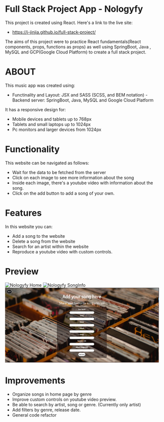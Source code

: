 # Full Stack Project App - Nologyfy

This project is created using React. Here's a link to the live site:

- https://j-jinjia.github.io/full-stack-project/

The aims of this project were to practice React fundamentals(React components, props, functions as props) as well using SpringBoot, Java , MySQL and GCP(Google Cloud Platform) to create a full stack project.

# ABOUT

This music app was created using:

- Functinality and Layout: JSX and SASS (SCSS, and BEM notation)
  -Backend server: SpringBoot, Java, MySQL and Google Cloud Platform

It has a responsive design for:

- Mobile devices and tablets up to 768px
- Tablets and small laptops up to 1024px
- Pc monitors and larger devices from 1024px

# Functionality

This website can be navigated as follows:

- Wait for the data to be fetched from the server
- Click on each image to see more information about the song
- Inside each image, there's a youtube video with information about the song.
- Click on the add button to add a song of your own.

# Features

In this website you can:

- Add a song to the website
- Delete a song from the website
- Search for an artist within the website
- Reproduce a youtube video with custom controls.

# Preview

![Nologyfy Home](./src/assets/images/screenshots/home.png)
![Nologyfy SongInfo](./src/assets/images/screenshots/info.png)
![Nologyfy AddSong](./src/assets/images/screenshots/form.png)

# Improvements

- Organize songs in home page by genre
- Improve custom controls on youtube video preview.
- Be able to search by artist, song or genre. (Currently only artist)
- Add filters by genre, release date.
- General code refactor
